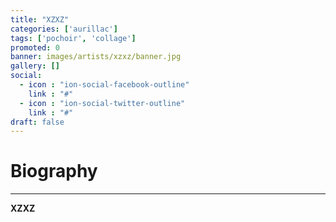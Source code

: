 ```yaml
---
title: "XZXZ"
categories: ['aurillac']
tags: ['pochoir', 'collage']
promoted: 0
banner: images/artists/xzxz/banner.jpg
gallery: []
social:
  - icon : "ion-social-facebook-outline"
    link : "#"
  - icon : "ion-social-twitter-outline"
    link : "#"
draft: false
---
```


# Biography
---

**XZXZ**